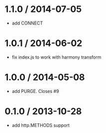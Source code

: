 
1.1.0 / 2014-07-05
==================

 * add CONNECT
 
1.0.1 / 2014-06-02
==================

 * fix index.js to work with harmony transform

1.0.0 / 2014-05-08
==================

 * add PURGE. Closes #9

0.1.0 / 2013-10-28
==================

 * add http.METHODS support
